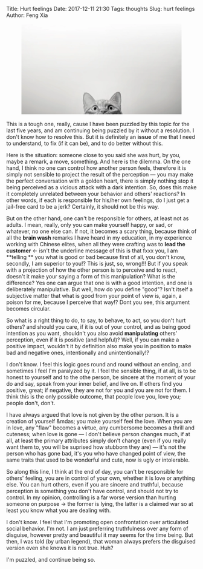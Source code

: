 Title: Hurt feelings
Date: 2017-12-11 21:30
Tags: thoughts
Slug: hurt feelings
Author: Feng Xia

<figure class="col s12">
  <img src="/images/stock-photo-14009067.jpg"/>
</figure>

This is a tough one, really, cause I have been puzzled by this topic
for the last five years, and am continuing being puzzled by it without
a resolution. I don't know how to resolve this. But it is definitely
an **issue** of me that I need to understand, to fix (if it can be),
and to do better without this.

Here is the situation: someone close to you said she was hurt, by you,
maybe a remark, a move, something. And here is the dilemma. On the one
hand, I think no one can control how another person feels, therefore
it is simply not sensible to project the result of the perception
&mdash; you may make the perfect conversation with a golden heart,
there is simply nothing stop it being perceived as a vicious attack
with a dark intention. So, does this make it completely unrelated
between your behavior and others' reactions? In other words, if each
is responsible for his/her own feelings, do I just get a jail-free
card to be a jerk? Certainly, it should not be this way.

But on the other hand, one can't be responsible for others, at least
not as adults. I mean, really, only you can make yourself happy, or
sad, or whatever, no one else can. If not, it becomes a scary thing,
because think of all the **brain wash** remarks I have heard in my
education, in my experience working with Chinese elites, when all they
were crafting was to **lead the customer** &larr; isn't the underline
message of this is that fxxx you, I am **telling ** you what is good
or bad because first of all, you don't know, secondly, I am superior
to you!? This is just, so, wrong!!! But if you speak with a projection
of how the other person is to perceive and to react, doesn't it make
your saying a form of this manipulation? What is the difference? Yes
one can argue that one is with a good intention, and one is
deliberately manipulative. But well, how do you define "good"? Isn't
itself a subjective matter that what is good from your point of view
is, again, a poison for me, because I perceive that way!? Dont you
see, this argument becomes circular.

So what is a right thing to do, to say, to behave, to act, so you
don't hurt others? and should you care, if it is out of your control,
and as being good intention as you want, shouldn't you also avoid
**manipulating** others' perception, even if it is positive (and
helpful)? Well, if you can make a positive impact, wouldn't it by
definition also make you in position to make bad and negative ones,
intentionally and unintentionally!?

I don't know. I feel this logic goes round and round without an
ending, and sometimes I feel I'm paralyzed by it. I feel the sensible
thing, if at all, is to be honest to yourself and to the othe person, 
be sincere at the moment of your do and say, speak from your inner
belief, and live on. If others find you positive, great; if negative,
they are not for you and you are not for them. I think this is the
only possible outcome, that people love you, love you; people don't,
don't.

I have always argued that love is not given by the other person. It is
a creation of yourself &mdas; you make yourself feel the love. When
you are in love, any "flaw" becomes a virtue, any cumbersome becomes a
thrill and cuteness; when love is gone &mdash; I don't believe person changes
much, if at all, at least the primary attributes simply don't change
(even if you really want them to, you will be suprised how stubborn
they are) &mdash; it's not the person who has gone bad, it's you who
have changed point of view, the same traits that used to be wonderful
and cute, now is ugly or intolerable.

So along this line, I think at the end of day, you can't be
responsible for others' feeling, you are in control of your own,
whether it is love or anything else. You can hurt others, even if you
are sincere and truthful, because perception is something you don't
have control, and should not try to control. In my opinion, 
controlling is a far worse version than hurting someone on purpose
&rarr; the former is lying, the latter is a claimed war so at least
you know what you are dealing with.

I don't know. I feel that I'm promoting open confrontation over
articulated social behavior. I'm not. I am just preferring
truthfulness over any form of disguise, however pretty and beautiful
it may seems for the time being. But then, I was told (by urban
legend), that woman always prefers the disguised version even she
knows it is not true. Huh?

I'm puzzled, and continue being so.
